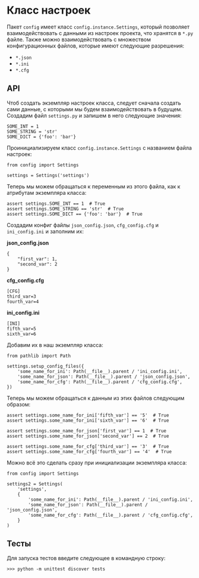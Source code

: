 # Класс настроек

Пакет `config` имеет класс `config.instance.Settings`, который позволяет взаимодействовать с данными из настроек проекта, что хранятся в `*.py` файле. Также можно взаимодействовать с множеством конфигурационных файлов, которые имеют следующие разрешения:
- `*.json`
- `*.ini` 
- `*.cfg`

## API
Чтоб создать экземпляр настроек класса, следует сначала создать сами данные, с которыми мы будем взаимодействовать в будущем. 
Создадим файл `settings.py` и запишем в него следующие значения:
```
SOME_INT = 1
SOME_STRING = 'str'
SOME_DICT = {'foo': 'bar'}
```
Проинициализируем класс `config.instance.Settings` с названием файла настроек:
```
from config import Settings

settings = Settings('settings')
```
Теперь мы можем обращаться к переменным из этого файла, как к атрибутам экземпляра класса:
``` 
assert settings.SOME_INT == 1  # True
assert settings.SOME_STRING == 'str'  # True
assert settings.SOME_DICT == {'foo': 'bar'}  # True
```
Создадим конфиг файлы `json_config.json`, `cfg_config.cfg` и `ini_config.ini` и заполним их:

**json_config.json**

```
{
    "first_var": 1,
    "second_var": 2
}
```
**cfg_config.cfg**
```
[CFG]
third_var=3
fourth_var=4
```
**ini_config.ini**
```
[INI]
fifth_var=5
sixth_var=6
```
Добавим их в наш экземпляр класса:
```
from pathlib import Path

settings.setup_config_files({
    'some_name_for_ini': Path(__file__).parent / 'ini_config.ini',
    'some_name_for_json': Path(__file__).parent / 'json_config.json',
    'some_name_for_cfg': Path(__file__).parent / 'cfg_config.cfg',
})
```
Теперь мы можем обращаться к данным из этих файлов следующим образом:
```
assert settings.some_name_for_ini['fifth_var'] == '5'  # True
assert settings.some_name_for_ini['sixth_var'] == '6'  # True

assert settings.some_name_for_json['first_var'] == 1  # True
assert settings.some_name_for_json['second_var'] == 2  # True

assert settings.some_name_for_cfg['third_var'] == '3'  # True
assert settings.some_name_for_cfg['fourth_var'] == '4'  # True
```
Можно всё это сделать сразу при инициализации экземпляра класса:
```
from config import Settings

settings2 = Settings(
    'settings',
    {
        'some_name_for_ini': Path(__file__).parent / 'ini_config.ini',
        'some_name_for_json': Path(__file__).parent / 'json_config.json',
        'some_name_for_cfg': Path(__file__).parent / 'cfg_config.cfg',
    }
)
```
## Тесты
Для запуска тестов введите следующее в командную строку:
```
>>> python -m unittest discover tests
```